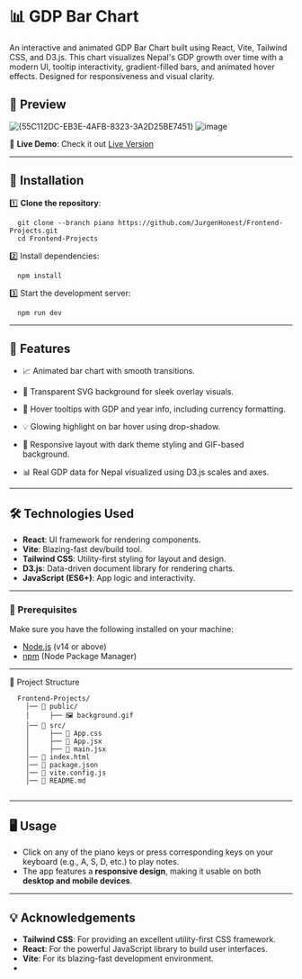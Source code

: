 # 📊 GDP Bar Chart

An interactive and animated GDP Bar Chart built using React, Vite, Tailwind CSS, and D3.js. This chart visualizes Nepal's GDP growth over time with a modern UI, tooltip interactivity, gradient-filled bars, and animated hover effects. Designed for responsiveness and visual clarity.

## 🎥 Preview
![{55C112DC-EB3E-4AFB-8323-3A2D25BE7451}](https://github.com/user-attachments/assets/e9c95ed2-5415-4207-a154-f4c99c6dc941)
![image](https://github.com/user-attachments/assets/a8a549b8-4890-4832-b089-3424d6ddac2f)



🌟 **Live Demo**: Check it out [Live Version](https://pianobg.netlify.app/)

---

## 🚀 Installation  

1️⃣ **Clone the repository**:  
```
  git clone --branch piano https://github.com/JurgenHonest/Frontend-Projects.git
  cd Frontend-Projects

```
2️⃣ Install dependencies:
```
  npm install
```
3️⃣ Start the development server:
```
  npm run dev
```

---

## 🚀 Features  

- 📈 Animated bar chart with smooth transitions.

- 🧊 Transparent SVG background for sleek overlay visuals.

- 🌟 Hover tooltips with GDP and year info, including currency formatting.

- 💡 Glowing highlight on bar hover using drop-shadow.

- 🎨 Responsive layout with dark theme styling and GIF-based background.

- 📊 Real GDP data for Nepal visualized using D3.js scales and axes.

---

## 🛠️ Technologies Used  

- **React**: UI framework for rendering components.
- **Vite**: Blazing-fast dev/build tool.
- **Tailwind CSS**: Utility-first styling for layout and design.
- **D3.js**: Data-driven document library for rendering charts.
- **JavaScript (ES6+)**: App logic and interactivity.

---


### 🔧 Prerequisites  

Make sure you have the following installed on your machine:

- [Node.js](https://nodejs.org/) (v14 or above)
- [npm](https://www.npmjs.com/) (Node Package Manager)

---


📂 Project Structure
```
  Frontend-Projects/
    │── 📁 public/
    │     ├── 🖼️ background.gif
    │── 📁 src/
    │     ├── 📄 App.css
    │     ├── 📄 App.jsx
    │     ├── 📄 main.jsx
    │── 📄 index.html
    │── 📄 package.json
    │── 📄 vite.config.js
    │── 📄 README.md
   
```

---
## 🖥️ Usage
- Click on any of the piano keys or press corresponding keys on your keyboard (e.g., A, S, D, etc.) to play notes.
- The app features a **responsive design**, making it usable on both **desktop and mobile devices**.

---

## 💡 Acknowledgements
- **Tailwind CSS**: For providing an excellent utility-first CSS framework.
- **React**: For the powerful JavaScript library to build user interfaces.
- **Vite**: For its blazing-fast development environment.
- 
